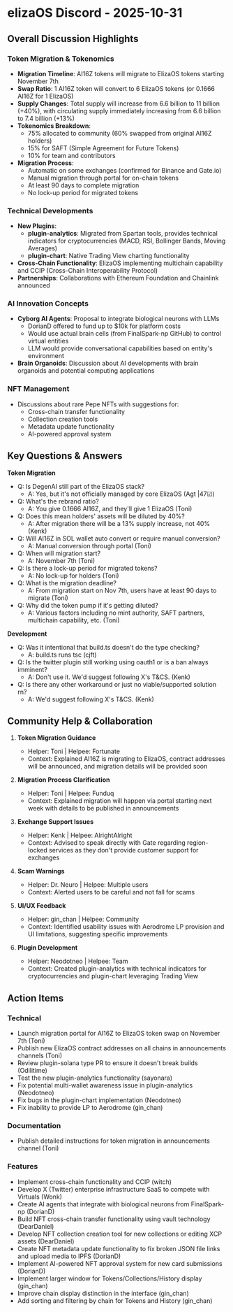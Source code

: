 # elizaOS Discord - 2025-10-31

## Overall Discussion Highlights

### Token Migration & Tokenomics
- **Migration Timeline**: AI16Z tokens will migrate to ElizaOS tokens starting November 7th
- **Swap Ratio**: 1 AI16Z token will convert to 6 ElizaOS tokens (or 0.1666 AI16Z for 1 ElizaOS)
- **Supply Changes**: Total supply will increase from 6.6 billion to 11 billion (+40%), with circulating supply immediately increasing from 6.6 billion to 7.4 billion (+13%)
- **Tokenomics Breakdown**:
  - 75% allocated to community (60% swapped from original AI16Z holders)
  - 15% for SAFT (Simple Agreement for Future Tokens)
  - 10% for team and contributors
- **Migration Process**:
  - Automatic on some exchanges (confirmed for Binance and Gate.io)
  - Manual migration through portal for on-chain tokens
  - At least 90 days to complete migration
  - No lock-up period for migrated tokens

### Technical Developments
- **New Plugins**:
  - **plugin-analytics**: Migrated from Spartan tools, provides technical indicators for cryptocurrencies (MACD, RSI, Bollinger Bands, Moving Averages)
  - **plugin-chart**: Native Trading View charting functionality
- **Cross-Chain Functionality**: ElizaOS implementing multichain capability and CCIP (Cross-Chain Interoperability Protocol)
- **Partnerships**: Collaborations with Ethereum Foundation and Chainlink announced

### AI Innovation Concepts
- **Cyborg AI Agents**: Proposal to integrate biological neurons with LLMs
  - DorianD offered to fund up to $10k for platform costs
  - Would use actual brain cells (from FinalSpark-np GitHub) to control virtual entities
  - LLM would provide conversational capabilities based on entity's environment
- **Brain Organoids**: Discussion about AI developments with brain organoids and potential computing applications

### NFT Management
- Discussions about rare Pepe NFTs with suggestions for:
  - Cross-chain transfer functionality
  - Collection creation tools
  - Metadata update functionality
  - AI-powered approval system

## Key Questions & Answers

**Token Migration**
- Q: Is DegenAI still part of the ElizaOS stack?
  - A: Yes, but it's not officially managed by core ElizaOS (Agt |47☑)
- Q: What's the rebrand ratio?
  - A: You give 0.1666 AI16Z, and they'll give 1 ElizaOS (Toni)
- Q: Does this mean holders' assets will be diluted by 40%?
  - A: After migration there will be a 13% supply increase, not 40% (Kenk)
- Q: Will AI16Z in SOL wallet auto convert or require manual conversion?
  - A: Manual conversion through portal (Toni)
- Q: When will migration start?
  - A: November 7th (Toni)
- Q: Is there a lock-up period for migrated tokens?
  - A: No lock-up for holders (Toni)
- Q: What is the migration deadline?
  - A: From migration start on Nov 7th, users have at least 90 days to migrate (Toni)
- Q: Why did the token pump if it's getting diluted?
  - A: Various factors including no mint authority, SAFT partners, multichain capability, etc. (Toni)

**Development**
- Q: Was it intentional that build.ts doesn't do the type checking?
  - A: build.ts runs tsc (cjft)
- Q: Is the twitter plugin still working using oauth1 or is a ban always imminent?
  - A: Don't use it. We'd suggest following X's T&CS. (Kenk)
- Q: Is there any other workaround or just no viable/supported solution rn?
  - A: We'd suggest following X's T&CS. (Kenk)

## Community Help & Collaboration

1. **Token Migration Guidance**
   - Helper: Toni | Helpee: Fortunate
   - Context: Explained AI16Z is migrating to ElizaOS, contract addresses will be announced, and migration details will be provided soon
   
2. **Migration Process Clarification**
   - Helper: Toni | Helpee: Funduq
   - Context: Explained migration will happen via portal starting next week with details to be published in announcements

3. **Exchange Support Issues**
   - Helper: Kenk | Helpee: AlrightAlright
   - Context: Advised to speak directly with Gate regarding region-locked services as they don't provide customer support for exchanges

4. **Scam Warnings**
   - Helper: Dr. Neuro | Helpee: Multiple users
   - Context: Alerted users to be careful and not fall for scams

5. **UI/UX Feedback**
   - Helper: gin_chan | Helpee: Community
   - Context: Identified usability issues with Aerodrome LP provision and UI limitations, suggesting specific improvements

6. **Plugin Development**
   - Helper: Neodotneo | Helpee: Team
   - Context: Created plugin-analytics with technical indicators for cryptocurrencies and plugin-chart leveraging Trading View

## Action Items

### Technical
- Launch migration portal for AI16Z to ElizaOS token swap on November 7th (Toni)
- Publish new ElizaOS contract addresses on all chains in announcements channels (Toni)
- Review plugin-solana type PR to ensure it doesn't break builds (Odilitime)
- Test the new plugin-analytics functionality (sayonara)
- Fix potential multi-wallet awareness issue in plugin-analytics (Neodotneo)
- Fix bugs in the plugin-chart implementation (Neodotneo)
- Fix inability to provide LP to Aerodrome (gin_chan)

### Documentation
- Publish detailed instructions for token migration in announcements channel (Toni)

### Features
- Implement cross-chain functionality and CCIP (witch)
- Develop X (Twitter) enterprise infrastructure SaaS to compete with Virtuals (Wonk)
- Create AI agents that integrate with biological neurons from FinalSpark-np (DorianD)
- Build NFT cross-chain transfer functionality using vault technology (DearDaniel)
- Develop NFT collection creation tool for new collections or editing XCP assets (DearDaniel)
- Create NFT metadata update functionality to fix broken JSON file links and upload media to IPFS (DorianD)
- Implement AI-powered NFT approval system for new card submissions (DorianD)
- Implement larger window for Tokens/Collections/History display (gin_chan)
- Improve chain display distinction in the interface (gin_chan)
- Add sorting and filtering by chain for Tokens and History (gin_chan)